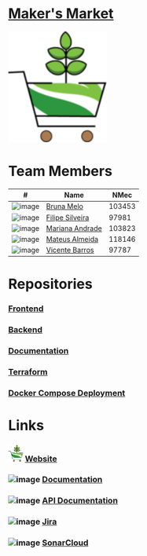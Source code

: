 # [Maker's Market](https://makers-market.pt/)   

<img src="logo.png" alt="image" width="200" height="auto"> 

# Team Members

| # | Name | NMec |
| --- | --- | --- |
| <img src="https://avatars.githubusercontent.com/u/75539238?v=4" alt="image" width="50" height="auto"> | [Bruna Melo](https://github.com/Brums21)| 103453 |
| <img src="https://avatars.githubusercontent.com/u/83967626?v=4" alt="image" width="50" height="auto"> | [Filipe Silveira](https://github.com/Silveira26)| 97981 |
| <img src="https://avatars.githubusercontent.com/u/77731396?v=1" alt="image" width="50" height="auto"> | [Mariana Andrade](https://github.com/MarianaAndrad)| 103823 |
| <img src="https://avatars.githubusercontent.com/u/61744828?v=4" alt="image" width="50" height="auto"> | [Mateus Almeida](https://github.com/mbcsalmeida)| 118146 |
| <img src="https://avatars.githubusercontent.com/u/56799135?v=1" alt="image" width="50" height="auto"> | [Vicente Barros](https://github.com/v1centebarros)| 97787 |

# Repositories

### [Frontend](https://github.com/Maker-s-Market/frontend)
### [Backend](https://github.com/Maker-s-Market/api)
### [Documentation](https://github.com/Maker-s-Market/documentation)
### [Terraform](https://github.com/Maker-s-Market/terraform)
### [Docker Compose Deployment](https://github.com/Maker-s-Market/deployment)

# Links

### <img src="logo.png" alt="image" width="30" height="auto"> [Website](https://makers-market.pt/)
### <img src="https://docusaurus.io/img/docusaurus_keytar.svg" alt="image" width="30" height="auto"> [Documentation](https://maker-s-market.github.io/documentation)
### <img src="https://user-images.githubusercontent.com/25181517/186711335-a3729606-5a78-4496-9a36-06efcc74f800.png" alt="image" width="30" height="auto"> [API Documentation](https://makers-market.pt/api/docs)
### <img src="https://user-images.githubusercontent.com/25181517/183912952-83784e94-629d-4c34-a961-ae2ae795b662.png" alt="image" width="30" height="auto"> [Jira](https://es-proj.atlassian.net/jira/software/projects/KAN/boards/1)
### <img src="https://user-images.githubusercontent.com/25181517/184146221-671413cb-b1ae-47db-a232-b37c99281516.png" alt="image" width="30" height="auto"> [SonarCloud](https://sonarcloud.io/summary/overall?id=Maker-s-Market_api)
